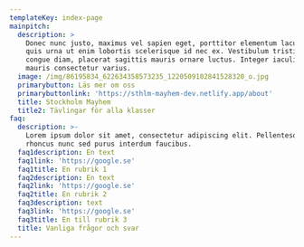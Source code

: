 ```yaml
---
templateKey: index-page
mainpitch:
  description: >
    Donec nunc justo, maximus vel sapien eget, porttitor elementum lacus. Mauris
    quis urna ut enim lobortis scelerisque id nec ex. Vestibulum tristique
    congue diam, placerat sagittis mauris ornare luctus. Integer iaculis quam ut
    mauris consectetur varius. 
  image: /img/86195834_622634358573235_1220509102841528320_o.jpg
  primarybutton: Läs mer om oss
  primarybuttonlink: 'https://sthlm-mayhem-dev.netlify.app/about'
  title: Stockholm Mayhem
  title2: Tävlingar för alla klasser
faq:
  description: >-
    Lorem ipsum dolor sit amet, consectetur adipiscing elit. Pellentesque
    rhoncus nunc sed purus interdum faucibus.
  faq1description: En text
  faq1link: 'https://google.se'
  faq1title: En rubrik 1
  faq2description: En text
  faq2link: 'https://google.se'
  faq2title: En rubrik 2
  faq3description: text
  faq3link: 'https://google.se'
  faq3title: En till rubrik 3
  title: Vanliga frågor och svar
---
```


